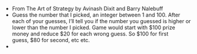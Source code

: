 - From The Art of Strategy by Avinash Dixit and Barry Nalebuff
- Guess the number that I picked, an integer between 1 and 100. After each of your guesses, I’ll tell you if the number you guessed is higher or lower than the number I picked. Game would start with \$100 prize money and reduce \$20 for each wrong guess. So \$100 for first guess, \$80 for second, etc etc.
-